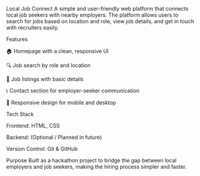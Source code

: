 Local Job Connect
A simple and user-friendly web platform that connects local job seekers with nearby employers.
The platform allows users to search for jobs based on location and role, view job details, and get in touch with recruiters easily.

Features

🏠 Homepage with a clean, responsive UI

🔍 Job search by role and location

📄 Job listings with basic details

📞 Contact section for employer-seeker communication

📱 Responsive design for mobile and desktop

Tech Stack

Frontend: HTML, CSS

Backend: (Optional / Planned in future)

Version Control: Git & GitHub

Purpose
Built as a hackathon project to bridge the gap between local employers and job seekers, making the hiring process simpler and faster.

